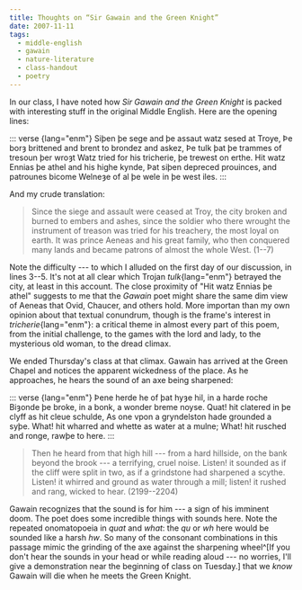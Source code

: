 ```yaml
---
title: Thoughts on “Sir Gawain and the Green Knight”
date: 2007-11-11
tags:
  - middle-english
  - gawain
  - nature-literature
  - class-handout
  - poetry
---
```


In our class, I have noted how <cite>Sir Gawain and the Green Knight</cite> is packed with interesting stuff in the original Middle English. Here are the opening lines:

::: verse {lang="enm"}
    Siþen þe sege and þe assaut watz sesed at Troye,
    Þe borȝ brittened and brent to brondez and askez,
    Þe tulk þat þe trammes of tresoun þer wroȝt
    Watz tried for his tricherie, þe trewest on erthe.
    Hit watz Ennias þe athel and his highe kynde,
    Þat siþen depreced prouinces, and patrounes bicome
    Welneȝe of al þe wele in þe west iles.
:::

And my crude translation:

> Since the siege and assault were ceased at Troy, the city broken and burned to embers and ashes, since the soldier who there wrought the instrument of treason was tried for his treachery, the most loyal on earth. It was prince Aeneas and his great family, who then conquered many lands and became patrons of almost the whole West. (1--7)

Note the difficulty --- to which I alluded on the first day of our discussion, in lines 3--5. It's not at all clear which Trojan *tulk*{lang="enm"} betrayed the city, at least in this account. The close proximity of "<span lang="enm">Hit watz Ennias þe athel</span>" suggests to me that the <cite>Gawain</cite> poet might share the same dim view of Aeneas that Ovid, Chaucer, and others hold. More importan than my own opinion about that textual conundrum, though is the frame's interest in *tricherie*{lang="enm"}: a critical theme in almost every part of this poem, from the initial challenge, to the games with the lord and lady, to the mysterious old woman, to the dread climax.

We ended Thursday's class at that climax. Gawain has arrived at the Green Chapel and notices the apparent wickedness of the place. As he approaches, he hears the sound of an axe being sharpened:

::: verse {lang="enm"}
    Þene herde he of þat hyȝe hil, in a harde roche
    Biȝonde þe broke, in a bonk, a wonder breme noyse.
    Quat! hit clatered in þe clyff as hit cleue schulde,
    As one vpon a gryndelston hade grounded a syþe.
    What! hit wharred and whette as water at a mulne;
    What! hit rusched and ronge, rawþe to here.
:::

> Then he heard from that high hill --- from a hard hillside, on the bank beyond the brook --- a terrifying, cruel noise. Listen! it sounded as if the cliff were split in two, as if a grindstone had sharpened a scythe. Listen! it whirred and ground as water through a mill; listen! it rushed and rang, wicked to hear. (2199--2204)

Gawain recognizes that the sound is for him --- a sign of his imminent doom. The poet does some incredible things with sounds here. Note the repeated onomatopoeia in *quat* and *what*: the *qu* or *wh* here would be sounded like a harsh *hw*. So many of the consonant combinations in this passage mimic the grinding of the axe against the sharpening wheel^[If you don't hear the sounds in your head or while reading aloud --- no worries, I'll give a demonstration near the beginning of class on Tuesday.] that we *know* Gawain will die when he meets the Green Knight.
